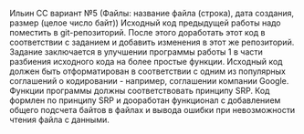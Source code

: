 Ильин СС
вариант №5 (Файлы: название файла (строка), дата создания, размер (целое число байт))
Исходный код предыдущей работы надо поместить в git-репозиторий.
После этого доработать этот код в соответствии с заданием и добавить изменения в этот же репозиторий.
Задание заключается в улучшении программы работы 1 в части разбиения исходного кода на более простые функции. 
Исходный код должен быть отформатирован в соответствии с одним из популярных соглашений о кодировании - например, соглашении компании Google. 
Функции программы должны соответствовать принципу SRP.
Код формлен по принципу SRP и дооработан функционал с добавлением общего подсчета байтов в файлах и вывода ошибки при невозможности чтения файла с данными.
